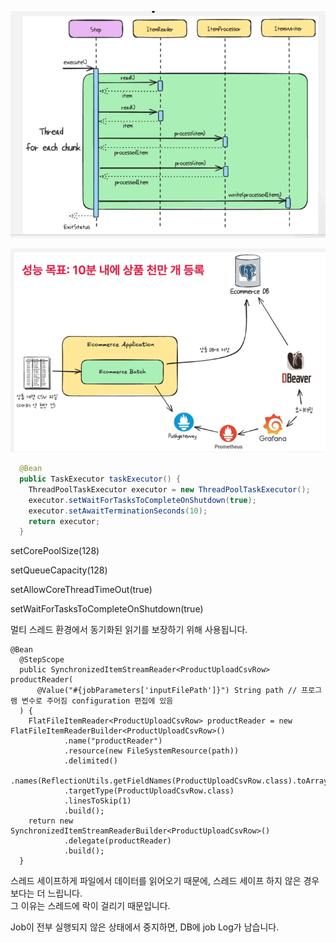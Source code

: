 ![img_17.png](img_17.png)

![img_18.png](img_18.png)


```java
  @Bean
  public TaskExecutor taskExecutor() {
    ThreadPoolTaskExecutor executor = new ThreadPoolTaskExecutor();
    executor.setWaitForTasksToCompleteOnShutdown(true);
    executor.setAwaitTerminationSeconds(10);
    return executor;
  }
```
setCorePoolSize(128)

setQueueCapacity(128)

setAllowCoreThreadTimeOut(true)

setWaitForTasksToCompleteOnShutdown(true)

멀티 스레드 환경에서 동기화된 읽기를 보장하기 위해 사용됩니다.
```
@Bean
  @StepScope
  public SynchronizedItemStreamReader<ProductUploadCsvRow> productReader(
      @Value("#{jobParameters['inputFilePath']}") String path // 프로그램 변수로 주어짐 configuration 편집에 있음
  ) {
    FlatFileItemReader<ProductUploadCsvRow> productReader = new FlatFileItemReaderBuilder<ProductUploadCsvRow>()
            .name("productReader")
            .resource(new FileSystemResource(path))
            .delimited()
            .names(ReflectionUtils.getFieldNames(ProductUploadCsvRow.class).toArray(String[]::new))
            .targetType(ProductUploadCsvRow.class)
            .linesToSkip(1)
            .build();
    return new SynchronizedItemStreamReaderBuilder<ProductUploadCsvRow>()
            .delegate(productReader)
            .build();
  }
```
스레드 세이프하게 파일에서 데이터를 읽어오기 때문에, 스레드 세이프 하지 않은 경우보다는 더 느립니다.  
그 이유는 스레드에 락이 걸리기 때문입니다.

Job이 전부 실행되지 않은 상태에서 중지하면, DB에 job Log가 남습니다.